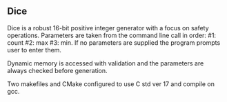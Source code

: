 <h2>Dice</h2>

<p>Dice is a robust 16-bit positive integer generator with a focus on safety operations. Parameters are taken from the command line call in order: #1: count #2: max #3: min. If no parameters are supplied the program prompts user to enter them.</p>

<p>Dynamic memory is accessed with validation and the parameters are always checked before generation.</p>

<p>Two makefiles and CMake configured to use C std ver 17 and compile on gcc.</p>
